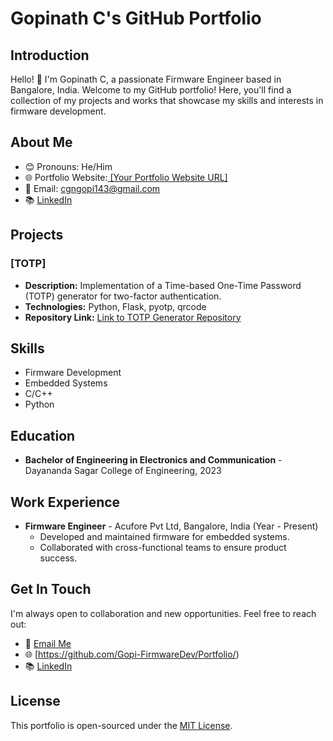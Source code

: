 # Gopinath C's GitHub Portfolio

## Introduction

Hello! 👋 I'm Gopinath C, a passionate Firmware Engineer based in Bangalore, India. Welcome to my GitHub portfolio! Here, you'll find a collection of my projects and works that showcase my skills and interests in firmware development.

## About Me

- 😊 Pronouns: He/Him
- 🌐 Portfolio Website:[ [Your Portfolio Website URL] ](https://github.com/Gopi-FirmwareDev/Portfolio/)
- 📧 Email: cgngopi143@gmail.com
- 📚 [LinkedIn](www.linkedin.com/in/gopinath-c-45463818a/)

## Projects

### [TOTP]

- **Description:** Implementation of a Time-based One-Time Password (TOTP) generator for two-factor authentication.
- **Technologies:** Python, Flask, pyotp, qrcode
- **Repository Link:** [Link to TOTP Generator Repository](https://github.com/Gopi-FirmwareDev/Portfolio/tree/main/TOTP)
  
## Skills

- Firmware Development
- Embedded Systems
- C/C++
- Python

## Education

- **Bachelor of Engineering in Electronics and Communication** - Dayananda Sagar College of Engineering, 2023

## Work Experience

- **Firmware Engineer** - Acufore Pvt Ltd, Bangalore, India (Year - Present)
  - Developed and maintained firmware for embedded systems.
  - Collaborated with cross-functional teams to ensure product success.

## Get In Touch

I'm always open to collaboration and new opportunities. Feel free to reach out:

- 📧 [Email Me](cgngopi143@gmail.com)
- 🌐 [https://github.com/Gopi-FirmwareDev/Portfolio/)
- 📚 [LinkedIn](www.linkedin.com/in/gopinath-c-45463818a/)

## License

This portfolio is open-sourced under the [MIT License](LICENSE).
